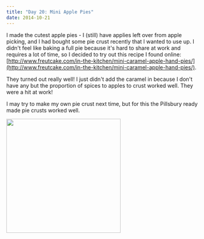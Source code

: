 ```yaml
---
title: "Day 20: Mini Apple Pies"
date: 2014-10-21
---
```



I made the cutest apple pies - I (still) have applies left over from apple picking, and I had bought some pie crust recently that I wanted to use up. I didn't feel like baking a full pie because it's hard to share at work and requires a lot of time, so I decided to try out this recipe I found online: [http://www.freutcake.com/in-the-kitchen/mini-caramel-apple-hand-pies/](http://www.freutcake.com/in-the-kitchen/mini-caramel-apple-hand-pies/).

They turned out really well! I just didn't add the caramel in because I don't have any but the proportion of spices to apples to crust worked well. They were a hit at work!

I may try to make my own pie crust next time, but for this the Pillsbury ready made pie crusts worked well.

<img src="http://www.claudiadadamo.com/photos/apple_pies.jpg" height=300px>